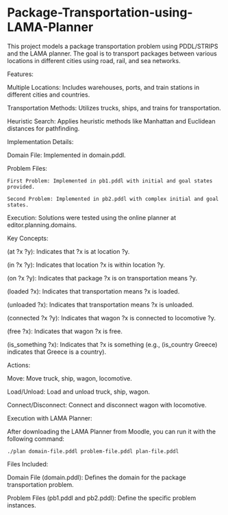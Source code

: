 # Package-Transportation-using-LAMA-Planner
This project models a package transportation problem using PDDL/STRIPS and the LAMA planner. The goal is to transport packages between various locations in different cities using road, rail, and sea networks.

Features:

  Multiple Locations: Includes warehouses, ports, and train stations in different cities and countries.
  
  Transportation Methods: Utilizes trucks, ships, and trains for transportation.
  
  Heuristic Search: Applies heuristic methods like Manhattan and Euclidean distances for pathfinding.

Implementation Details:

  Domain File: Implemented in domain.pddl.
  
  Problem Files:
  
    First Problem: Implemented in pb1.pddl with initial and goal states provided.
    
    Second Problem: Implemented in pb2.pddl with complex initial and goal states.
  
  Execution: Solutions were tested using the online planner at editor.planning.domains.

Key Concepts:

  (at ?x ?y): Indicates that ?x is at location ?y.
  
  (in ?x ?y): Indicates that location ?x is within location ?y.
  
  (on ?x ?y): Indicates that package ?x is on transportation means ?y.
  
  (loaded ?x): Indicates that transportation means ?x is loaded.
  
  (unloaded ?x): Indicates that transportation means ?x is unloaded.
  
  (connected ?x ?y): Indicates that wagon ?x is connected to locomotive ?y.
  
  (free ?x): Indicates that wagon ?x is free.
  
  (is_something ?x): Indicates that ?x is something (e.g., (is_country Greece) indicates that Greece is a country).

Actions:

  Move: Move truck, ship, wagon, locomotive.
  
  Load/Unload: Load and unload truck, ship, wagon.
  
  Connect/Disconnect: Connect and disconnect wagon with locomotive.


Execution with LAMA Planner:

After downloading the LAMA Planner from Moodle, you can run it with the following command:

    ./plan domain-file.pddl problem-file.pddl plan-file.pddl
    
Files Included:

Domain File (domain.pddl): Defines the domain for the package transportation problem.

Problem Files (pb1.pddl and pb2.pddl): Define the specific problem instances.
